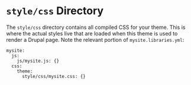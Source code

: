 # `style/css` Directory
The `style/css` directory contains all compiled CSS for your theme. 
This is where the actual styles live that are loaded when this theme is used to render a Drupal page.
Note the relevant portion of `mysite.libraries.yml`:

```
mysite:
  js:
    js/mysite.js: {}
  css:
    theme:
      style/css/mysite.css: {}
```
